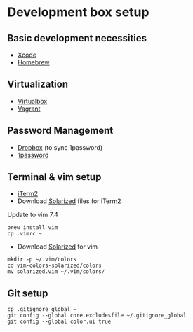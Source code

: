 # Development box setup

## Basic development necessities

* [Xcode][2]
* [Homebrew][3]

## Virtualization

* [Virtualbox][4]
* [Vagrant][5]

## Password Management

* [Dropbox][6] (to sync 1password)
* [1password][7] 

## Terminal & vim setup

* [iTerm2][8]
* Download [Solarized][1] files for iTerm2

Update to vim 7.4

```
brew install vim
cp .vimrc ~
```

* Download [Solarized][9] for vim

```
mkdir -p ~/.vim/colors
cd vim-colors-solarized/colors
mv solarized.vim ~/.vim/colors/
```

## Git setup

```
cp .gitignore_global ~
git config --global core.excludesfile ~/.gitignore_global
git config --global color.ui true
```

[1]: http://ethanschoonover.com/solarized
[2]: https://itunes.apple.com/us/app/xcode/id497799835?ls=1&mt=12
[3]: http://brew.sh/
[4]: https://www.virtualbox.org/wiki/Downloads
[5]: http://www.vagrantup.com/
[6]: https://www.dropbox.com/
[7]: https://itunes.apple.com/us/app/1password-password-manager/id443987910?mt=12
[8]: http://iterm2.com/
[9]: https://github.com/altercation/vim-colors-solarized
